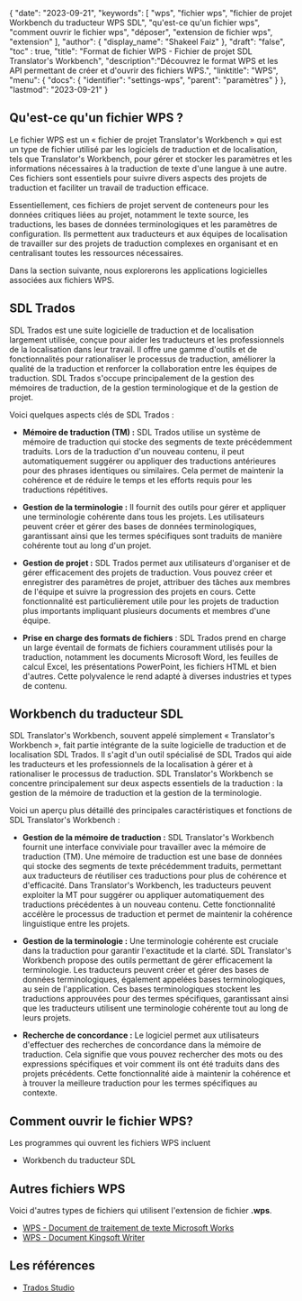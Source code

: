 {
"date": "2023-09-21",
  "keywords": [
"wps",
"fichier wps",
"fichier de projet Workbench du traducteur WPS SDL",
"qu'est-ce qu'un fichier wps",
"comment ouvrir le fichier wps",
"déposer",
"extension de fichier wps",
"extension"
],
  "author": {
"display_name": "Shakeel Faiz"
},
"draft": "false",
"toc" : true,
"title": "Format de fichier WPS - Fichier de projet SDL Translator's Workbench",
  "description":"Découvrez le format WPS et les API permettant de créer et d'ouvrir des fichiers WPS.",
"linktitle": "WPS",
  "menu": {
    "docs": {
      "identifier": "settings-wps",
"parent": "paramètres"
}
},
"lastmod": "2023-09-21"
}

## Qu'est-ce qu'un fichier WPS ?

Le fichier WPS est un « fichier de projet Translator's Workbench » qui est un type de fichier utilisé par les logiciels de traduction et de localisation, tels que Translator's Workbench, pour gérer et stocker les paramètres et les informations nécessaires à la traduction de texte d'une langue à une autre. Ces fichiers sont essentiels pour suivre divers aspects des projets de traduction et faciliter un travail de traduction efficace.

Essentiellement, ces fichiers de projet servent de conteneurs pour les données critiques liées au projet, notamment le texte source, les traductions, les bases de données terminologiques et les paramètres de configuration. Ils permettent aux traducteurs et aux équipes de localisation de travailler sur des projets de traduction complexes en organisant et en centralisant toutes les ressources nécessaires.

Dans la section suivante, nous explorerons les applications logicielles associées aux fichiers WPS.

## SDL Trados

SDL Trados est une suite logicielle de traduction et de localisation largement utilisée, conçue pour aider les traducteurs et les professionnels de la localisation dans leur travail. Il offre une gamme d'outils et de fonctionnalités pour rationaliser le processus de traduction, améliorer la qualité de la traduction et renforcer la collaboration entre les équipes de traduction. SDL Trados s'occupe principalement de la gestion des mémoires de traduction, de la gestion terminologique et de la gestion de projet.

Voici quelques aspects clés de SDL Trados :

- **Mémoire de traduction (TM) :** SDL Trados utilise un système de mémoire de traduction qui stocke des segments de texte précédemment traduits. Lors de la traduction d'un nouveau contenu, il peut automatiquement suggérer ou appliquer des traductions antérieures pour des phrases identiques ou similaires. Cela permet de maintenir la cohérence et de réduire le temps et les efforts requis pour les traductions répétitives.

- **Gestion de la terminologie :** Il fournit des outils pour gérer et appliquer une terminologie cohérente dans tous les projets. Les utilisateurs peuvent créer et gérer des bases de données terminologiques, garantissant ainsi que les termes spécifiques sont traduits de manière cohérente tout au long d'un projet.

- **Gestion de projet :** SDL Trados permet aux utilisateurs d'organiser et de gérer efficacement des projets de traduction. Vous pouvez créer et enregistrer des paramètres de projet, attribuer des tâches aux membres de l'équipe et suivre la progression des projets en cours. Cette fonctionnalité est particulièrement utile pour les projets de traduction plus importants impliquant plusieurs documents et membres d'une équipe.

- **Prise en charge des formats de fichiers** : SDL Trados prend en charge un large éventail de formats de fichiers couramment utilisés pour la traduction, notamment les documents Microsoft Word, les feuilles de calcul Excel, les présentations PowerPoint, les fichiers HTML et bien d'autres. Cette polyvalence le rend adapté à diverses industries et types de contenu.

## Workbench du traducteur SDL

SDL Translator's Workbench, souvent appelé simplement « Translator's Workbench », fait partie intégrante de la suite logicielle de traduction et de localisation SDL Trados. Il s'agit d'un outil spécialisé de SDL Trados qui aide les traducteurs et les professionnels de la localisation à gérer et à rationaliser le processus de traduction. SDL Translator's Workbench se concentre principalement sur deux aspects essentiels de la traduction : la gestion de la mémoire de traduction et la gestion de la terminologie.

Voici un aperçu plus détaillé des principales caractéristiques et fonctions de SDL Translator's Workbench :

- **Gestion de la mémoire de traduction :** SDL Translator's Workbench fournit une interface conviviale pour travailler avec la mémoire de traduction (TM). Une mémoire de traduction est une base de données qui stocke des segments de texte précédemment traduits, permettant aux traducteurs de réutiliser ces traductions pour plus de cohérence et d'efficacité. Dans Translator's Workbench, les traducteurs peuvent exploiter la MT pour suggérer ou appliquer automatiquement des traductions précédentes à un nouveau contenu. Cette fonctionnalité accélère le processus de traduction et permet de maintenir la cohérence linguistique entre les projets.

- **Gestion de la terminologie :** Une terminologie cohérente est cruciale dans la traduction pour garantir l'exactitude et la clarté. SDL Translator's Workbench propose des outils permettant de gérer efficacement la terminologie. Les traducteurs peuvent créer et gérer des bases de données terminologiques, également appelées bases terminologiques, au sein de l'application. Ces bases terminologiques stockent les traductions approuvées pour des termes spécifiques, garantissant ainsi que les traducteurs utilisent une terminologie cohérente tout au long de leurs projets.

- **Recherche de concordance :** Le logiciel permet aux utilisateurs d'effectuer des recherches de concordance dans la mémoire de traduction. Cela signifie que vous pouvez rechercher des mots ou des expressions spécifiques et voir comment ils ont été traduits dans des projets précédents. Cette fonctionnalité aide à maintenir la cohérence et à trouver la meilleure traduction pour les termes spécifiques au contexte.

## Comment ouvrir le fichier WPS?

Les programmes qui ouvrent les fichiers WPS incluent

- Workbench du traducteur SDL

## Autres fichiers WPS

Voici d'autres types de fichiers qui utilisent l'extension de fichier **.wps**.

- [WPS - Document de traitement de texte Microsoft Works](/fr/word-processing/wps/)
- [WPS - Document Kingsoft Writer](/fr/word-processing/wps-kingsoft/)

## Les références
* [Trados Studio](https://en.wikipedia.org/wiki/Trados_Studio)
